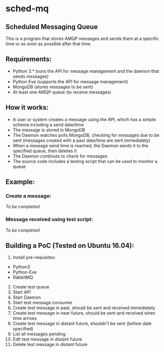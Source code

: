 # sched-mq
## Scheduled Messaging Queue

This is a program that stores AMQP messages and sends them at a specific time or as soon as possible after that time.

## Requirements:
* Python 3.* (runs the API for message management and the daemon that sends messages)
* Python Eve (supports the API for message management)
* MongoDB (stores messages to be sent)
* At least one AMQP queue (to receive messages)

## How it works:
* A user or system creates a message using the API, which has a simple schema including a send date/time
* The message is stored in MongoDB
* The Daemon watches polls MongoDB, checking for messages due to be sent (messages created with a past date/time are sent immediately)
* When a message send time is reached, the Daemon sends it to the specified queue, then deletes it
* The Daemon continues to check for messages
* The source code includes a testing script that can be used to monitor a queue

## Example:

### Create a message:
*To be completed*

### Message received using test script:
*To be completed*

## Building a PoC (Tested on Ubuntu 16.04):
1. Install pre-requisites:
  * Python3
  * Python-Eve
  * RabbitMQ
2. Create test queue
3. Start API
4. Start Daemon
5. Start test message consumer
6. Create test message in past, should be sent and received immediately
7. Create test message in near future, should be sent and received when time arrives
8. Create test message in distant future, shouldn't be sent (before date specified)
9. List all messages pending
10. Edit test message in distant future
11. Delete test message in distant future
